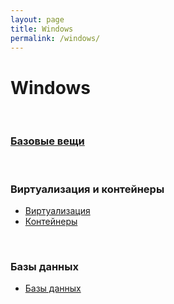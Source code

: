 ```yaml
---
layout: page
title: Windows
permalink: /windows/
---
```


# Windows

<br/>

### [Базовые вещи](/windows/basics/)


<br/>

### Виртуализация и контейнеры

<ul>
    <li><a href="/windows/virtual/">Виртуализация</a></li>
    <li><a href="/windows/containers/">Контейнеры</a></li>
</ul>

<br/>

### Базы данных

<ul>
    <li><a href="/windows/databases/">Базы данных</a></li>
</ul>
